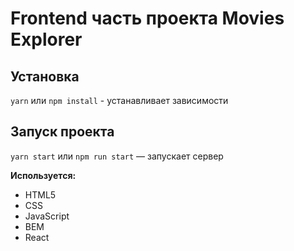 # Frontend часть проекта Movies Explorer


## Установка

`yarn` или `npm install` - устанавливает зависимости

## Запуск проекта

`yarn start` или `npm run start` — запускает сервер


**Используется:**

* HTML5
* CSS
* JavaScript
* BEM
* React
